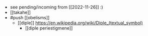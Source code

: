 - see pending/incoming from [[2022-11-26]] :)
- [[takahe]]
- #push [[obelisms]]
  - [[diple]] https://en.wikipedia.org/wiki/Diple_(textual_symbol)
    - [[diple periestigmene]]
